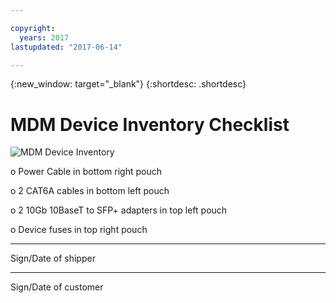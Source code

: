 ```yaml
---

copyright:
  years: 2017
lastupdated: "2017-06-14"

---
```

{:new_window: target="_blank"}
{:shortdesc: .shortdesc}

# MDM Device Inventory Checklist


![MDM Device Inventory](/images/)

o	Power Cable in bottom right pouch

o	2 CAT6A cables in bottom left pouch

o	2 10Gb 10BaseT to SFP+ adapters in top left pouch

o	Device fuses in top right pouch


________________________________________________________________ 
Sign/Date of shipper


________________________________________________________________ 
Sign/Date of customer
